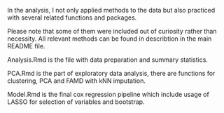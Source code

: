 In the analysis, I not only applied methods to the data but also practiced with several related 
functions and packages. 


Please note that some of them were included out of curiosity rather than necessity. 
All relevant methods can be found in describtion in the main README file.


Analysis.Rmd is the file with data preparation and summary statistics.


PCA.Rmd is the part of exploratory data analysis, there are functions for clustering, PCA and FAMD with kNN imputation.


Model.Rmd is the final cox regression pipeline which include usage of LASSO for selection of variables and bootstrap.
